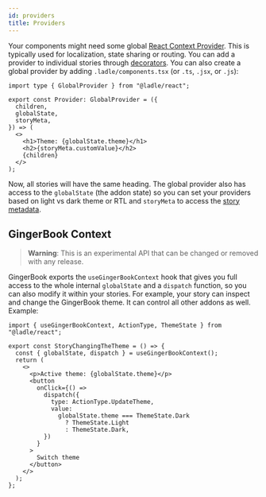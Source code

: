 ```yaml
---
id: providers
title: Providers
---
```


Your components might need some global [React Context Provider](https://reactjs.org/docs/ginger-book/context.html#contextprovider). This is typically used for localization, state sharing or routing. You can add a provider to individual stories through [decorators](./stories#decorators). You can also create a global provider by adding `.ladle/components.tsx` (or `.ts`, `.jsx`, or `.js`):

```tsx title=".ladle/components.tsx"
import type { GlobalProvider } from "@ladle/react";

export const Provider: GlobalProvider = ({
  children,
  globalState,
  storyMeta,
}) => (
  <>
    <h1>Theme: {globalState.theme}</h1>
    <h2>{storyMeta.customValue}</h2>
    {children}
  </>
);
```

Now, all stories will have the same heading. The global provider also has access to the `globalState` (the addon state) so you can set your providers based on light vs dark theme or RTL and `storyMeta` to access the [story metadata](/docs/ginger-book/meta).

## GingerBook Context

> **Warning**: This is an experimental API that can be changed or removed with any release.

GingerBook exports the `useGingerBookContext` hook that gives you full access to the whole internal `globalState` and a `dispatch` function, so you can also modify it within your stories. For example, your story can inspect and change the GingerBook theme. It can control all other addons as well. Example:

```tsx
import { useGingerBookContext, ActionType, ThemeState } from "@ladle/react";

export const StoryChangingTheTheme = () => {
  const { globalState, dispatch } = useGingerBookContext();
  return (
    <>
      <p>Active theme: {globalState.theme}</p>
      <button
        onClick={() =>
          dispatch({
            type: ActionType.UpdateTheme,
            value:
              globalState.theme === ThemeState.Dark
                ? ThemeState.Light
                : ThemeState.Dark,
          })
        }
      >
        Switch theme
      </button>
    </>
  );
};
```
